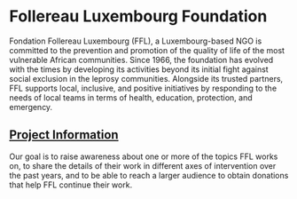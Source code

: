 <h1> Follereau Luxembourg Foundation</h1>
<p> Fondation Follereau Luxembourg (FFL), a Luxembourg-based NGO is committed to the prevention and promotion of the quality of life of the most vulnerable African communities. Since 1966, the foundation has evolved with the times by developing its activities beyond its initial fight against social exclusion in the leprosy communities.  Alongside its trusted partners, FFL supports local, inclusive, and positive initiatives by responding to the needs of local teams in terms of health, education, protection, and emergency. </p>

<h2><a href = "https://www.vizforsocialgood.com/join-a-project/fondation-follereau-luxembourg" target = "_black">Project Information</a></h2>
<p>Our goal is to raise awareness about one or more of the topics FFL works on, to share the details of their work in different axes of intervention over the past years, and to be able to reach a larger audience to obtain donations that help FFL continue their work.</p>

